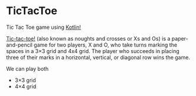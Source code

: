 # TicTacToe
Tic Tac Toe game using [Kotlin!](https://kotlinlang.org/)


[Tic-tac-toe!](https://en.wikipedia.org/wiki/Tic-tac-toe) (also known as noughts and crosses or Xs and Os) is a paper-and-pencil game for two players, X and O, who take turns marking the spaces in a 3×3 grid and 4x4 grid. 
The player who succeeds in placing three of their marks in a horizontal, vertical, or diagonal row wins the game.

We can play both
- 3×3 grid
- 4×4 grid

